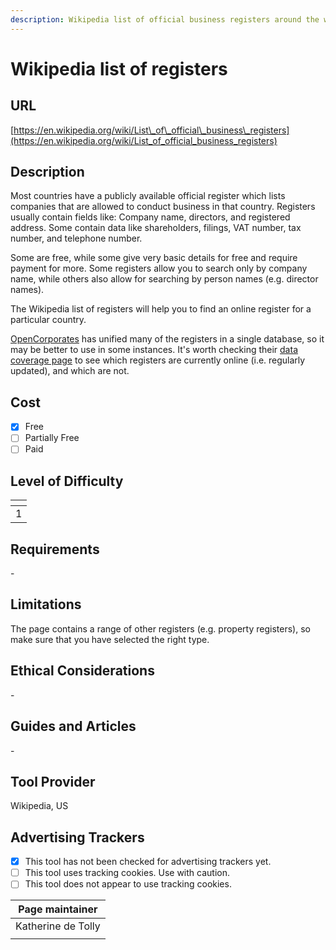 ```yaml
---
description: Wikipedia list of official business registers around the world.
---
```


# Wikipedia list of registers

## URL

[https://en.wikipedia.org/wiki/List\_of\_official\_business\_registers](https://en.wikipedia.org/wiki/List_of_official_business_registers)

## Description

Most countries have a publicly available official register which lists companies that are allowed to conduct business in that country. Registers usually contain fields like: Company name, directors, and registered address. Some contain data like shareholders, filings, VAT number, tax number, and telephone number.

Some are free, while some give very basic details for free and require payment for more. Some registers allow you to search only by company name, while others also allow for searching by person names (e.g. director names).

The Wikipedia list of registers will help you to find an online register for a particular country.

[OpenCorporates](https://bellingcat.gitbook.io/toolkit/more/all-tools/opencorporates) has unified many of the registers in a single database, so it may be better to use in some instances. It's worth checking their [data coverage page](https://knowledge.opencorporates.com/knowledge-base/overview/) to see which registers are currently online (i.e. regularly updated), and which are not.

## Cost

* [x] Free
* [ ] Partially Free
* [ ] Paid

## Level of Difficulty

<table><thead><tr><th data-type="rating" data-max="5"></th></tr></thead><tbody><tr><td>1</td></tr></tbody></table>

## Requirements

\-

## Limitations

The page contains a range of other registers (e.g. property registers), so make sure that you have selected the right type.

## Ethical Considerations

\-

## Guides and Articles

\-

## Tool Provider

Wikipedia, US

## Advertising Trackers

* [x] This tool has not been checked for advertising trackers yet.
* [ ] This tool uses tracking cookies. Use with caution.
* [ ] This tool does not appear to use tracking cookies.

| Page maintainer    |
| ------------------ |
| Katherine de Tolly |
|                    |
